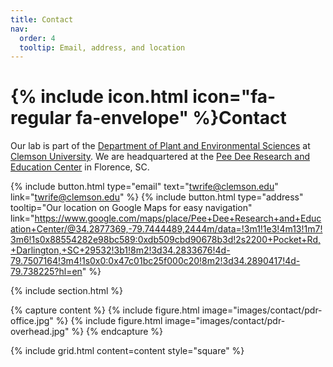 ```yaml
---
title: Contact
nav:
  order: 4
  tooltip: Email, address, and location
---
```


# {% include icon.html icon="fa-regular fa-envelope" %}Contact

Our lab is part of the [Department of Plant and Environmental Sciences](https://www.clemson.edu/cafls/plant-environmental-sciences/index.html) at [Clemson University](https://www.clemson.edu/). We are headquartered at the [Pee Dee Research and Education Center](https://www.clemson.edu/cafls/research/peedee/) in Florence, SC.

{%
  include button.html
  type="email"
  text="twrife@clemson.edu"
  link="twrife@clemson.edu"
%}
{%
  include button.html
  type="address"
  tooltip="Our location on Google Maps for easy navigation"
  link="https://www.google.com/maps/place/Pee+Dee+Research+and+Education+Center/@34.2877369,-79.7444489,2444m/data=!3m1!1e3!4m13!1m7!3m6!1s0x88554282e98bc589:0xdb509cbd90678b3d!2s2200+Pocket+Rd,+Darlington,+SC+29532!3b1!8m2!3d34.2833676!4d-79.7507164!3m4!1s0x0:0x47c01bc25f000c20!8m2!3d34.2890417!4d-79.738225?hl=en"
%}

{% include section.html %}

{% capture content %}
{% include figure.html image="images/contact/pdr-office.jpg" %}
{% include figure.html image="images/contact/pdr-overhead.jpg" %}
{% endcapture %}

{%
  include grid.html
  content=content
  style="square"
%}